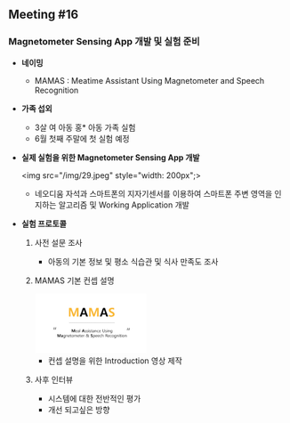 ## Meeting #16
### Magnetometer Sensing App 개발 및 실험 준비

- **네이밍**
	- MAMAS : Meatime Assistant Using Magnetometer and Speech Recognition

- **가족 섭외**
	- 3살 여 아동 홍* 아동 가족 실험
	- 6월 첫째 주말에 첫 실험 예정

- **실제 실험을 위한 Magnetometer Sensing App 개발**
	
	<img src="/img/29.jpeg" style="width: 200px";>

	- 네오디움 자석과 스마트폰의 지자기센서를 이용하여 스마트폰 주변 영역을 인지하는 알고리즘 및 Working Application 개발

- **실험 프로토콜**
	1. 사전 설문 조사 
		- 아동의 기본 정보 및 평소 식습관 및 식사 만족도 조사
	2. MAMAS 기본 컨셉 설명
		
		<img src="/img/30.jpeg" style="width: 200px;">
		
		- 컨셉 설명을 위한 Introduction 영상 제작
	3. 사후 인터뷰
		- 시스템에 대한 전반적인 평가
		- 개선 되고싶은 방향

